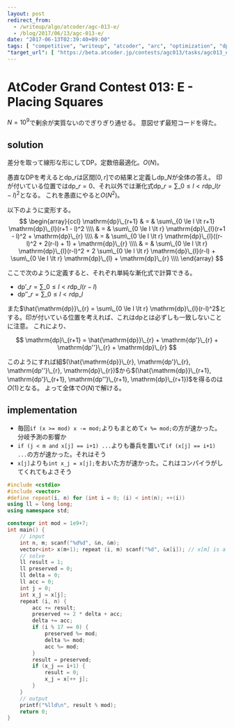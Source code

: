 ```yaml
---
layout: post
redirect_from:
  - /writeup/algo/atcoder/agc-013-e/
  - /blog/2017/06/13/agc-013-e/
date: "2017-06-13T02:39:40+09:00"
tags: [ "competitive", "writeup", "atcoder", "arc", "optimization", "dp", "linearity" ]
"target_url": [ "https://beta.atcoder.jp/contests/agc013/tasks/agc013_e" ]
---
```


# AtCoder Grand Contest 013: E - Placing Squares

$N = 10^9$で剰余が実質ないのでぎりぎり通せる。
意図せず最短コードを得た。

## solution

差分を取って線形な形にしてDP。定数倍最適化。$O(N)$。

愚直なDPを考えると$\mathrm{dp}\_{r}$は区間$[0, r]$での結果と定義し$\mathrm{dp}\_{N}$が全体の答え。
印が付いている位置では$\mathrm{dp}\_{r} = 0$、それ以外では漸化式$\mathrm{dp}\_{r} = \sum\_{0 \le l \lt r} \mathrm{dp}\_{l}(r - l)^2$となる。
これを愚直にやると$O(N^2)$。

以下のように変形する。
$$
    \begin{array}{ccl}
    \mathrm{dp}\_{r+1} & = & \sum\_{0 \le l \lt r+1} \mathrm{dp}\_{l}(r+1 - l)^2 \\\\
                     & = & \sum\_{0 \le l \lt r} \mathrm{dp}\_{l}(r+1 - l)^2 + \mathrm{dp}\_{r} \\\\
                     & = & \sum\_{0 \le l \lt r} \mathrm{dp}\_{l}((r-l)^2 + 2(r-l) + 1) + \mathrm{dp}\_{r} \\\\
                     & = & \sum\_{0 \le l \lt r} \mathrm{dp}\_{l}(r-l)^2 + 2 \sum\_{0 \le l \lt r} \mathrm{dp}\_{l}(r-l) + \sum\_{0 \le l \lt r} \mathrm{dp}\_{l} + \mathrm{dp}\_{r} \\\\
    \end{array}
$$

ここで次のように定義すると、それぞれ単純な漸化式で計算できる。

-   $\mathrm{dp'}\_{r} = \sum\_{0 \le l \lt r} \mathrm{dp}\_{l}(r - l)$
-   $\mathrm{dp''}\_{r} = \sum\_{0 \le l \lt r} \mathrm{dp}\_{l}$

また$\hat{\mathrm{dp}}\_{r} = \sum\_{0 \le l \lt r} \mathrm{dp}\_{l}(r-l)^2$とする。印が付いている位置を考えれば、これは$\mathrm{dp}$とは必ずしも一致しないことに注意。
これにより、

$$
    \mathrm{dp}\_{r+1} = \hat{\mathrm{dp}}\_{r} + \mathrm{dp'}\_{r} + \mathrm{dp''}\_{r} + \mathrm{dp}\_{r}
$$

このようにすれば組$(\hat{\mathrm{dp}}\_{r}, \mathrm{dp'}\_{r}, \mathrm{dp''}\_{r}, \mathrm{dp}\_{r})$から$(\hat{\mathrm{dp}}\_{r+1}, \mathrm{dp'}\_{r+1}, \mathrm{dp''}\_{r+1}, \mathrm{dp}\_{r+1})$を得るのは$O(1)$となる。
よって全体で$O(N)$で解ける。

## implementation

-   毎回`if (x >= mod) x -= mod;`よりもまとめて`x %= mod;`の方が速かった。分岐予測の影響か
-   `if (j < m and x[j] == i+1) ...`よりも番兵を置いて`if (x[j] == i+1) ...`の方が速かった。それはそう
-   `x[j]`よりも`int x_j = x[j];`をおいた方が速かった。これはコンパイラがしてくれてもよさそう

``` c++
#include <cstdio>
#include <vector>
#define repeat(i, n) for (int i = 0; (i) < int(n); ++(i))
using ll = long long;
using namespace std;

constexpr int mod = 1e9+7;
int main() {
    // input
    int n, m; scanf("%d%d", &n, &m);
    vector<int> x(m+1); repeat (i, m) scanf("%d", &x[i]); // x[m] is a sentinel
    // solve
    ll result = 1;
    ll preserved = 0;
    ll delta = 0;
    ll acc = 0;
    int j = 0;
    int x_j = x[j];
    repeat (i, n) {
        acc += result;
        preserved += 2 * delta + acc;
        delta += acc;
        if (i % 17 == 0) {
            preserved %= mod;
            delta %= mod;
            acc %= mod;
        }
        result = preserved;
        if (x_j == i+1) {
            result = 0;
            x_j = x[++ j];
        }
    }
    // output
    printf("%lld\n", result % mod);
    return 0;
}
```
